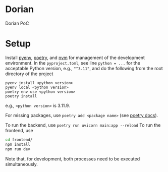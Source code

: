
# Dorian
Dorian PoC

# Setup

Install [pyenv](https://github.com/pyenv/pyenv), [poetry](https://python-poetry.org/), and [nvm](https://github.com/nvm-sh/nvm) for management of the development environment. In the `pyproject.toml`, see line `python = ...` for the acceptable Python version, e.g., `"^3.11"`, and do the following from the root directory of the project 
```
pyenv install <python version>
pyenv local <python version>
poetry env use <python version>
poetry install
```
e.g., `<python version>` is 3.11.9.

For missing packages, use `poetry add <package name>` (see [poetry docs](https://python-poetry.org/)).

To run the backend, use `poetry run uvicorn main:app --reload`
To run the frontend, use 

```bash
cd frontend/
npm install
npm run dev
```

Note that, for development, both processes need to be executed simultaneously.
